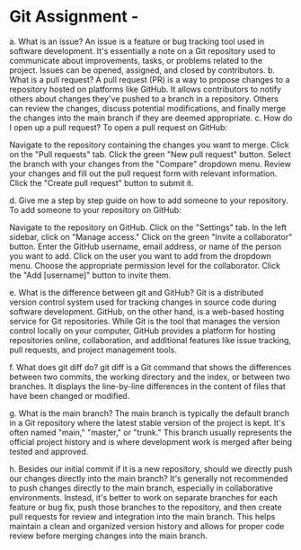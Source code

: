 # Git Assignment - <yingliamanda>

a. What is an issue? An issue is a feature or bug tracking tool used in software development. It's essentially a note on a Git repository used to communicate about improvements, tasks, or problems related to the project. Issues can be opened, assigned, and closed by contributors. b. What is a pull request? A pull request (PR) is a way to propose changes to a repository hosted on platforms like GitHub. It allows contributors to notify others about changes they've pushed to a branch in a repository. Others can review the changes, discuss potential modifications, and finally merge the changes into the main branch if they are deemed appropriate. c. How do I open up a pull request? To open a pull request on GitHub:

Navigate to the repository containing the changes you want to merge. Click on the "Pull requests" tab. Click the green "New pull request" button. Select the branch with your changes from the "Compare" dropdown menu. Review your changes and fill out the pull request form with relevant information. Click the "Create pull request" button to submit it.

d. Give me a step by step guide on how to add someone to your repository. To add someone to your repository on GitHub:

Navigate to the repository on GitHub. Click on the "Settings" tab. In the left sidebar, click on "Manage access." Click on the green "Invite a collaborator" button. Enter the GitHub username, email address, or name of the person you want to add. Click on the user you want to add from the dropdown menu. Choose the appropriate permission level for the collaborator. Click the "Add [username]" button to invite them.

e. What is the difference between git and GitHub? Git is a distributed version control system used for tracking changes in source code during software development. GitHub, on the other hand, is a web-based hosting service for Git repositories. While Git is the tool that manages the version control locally on your computer, GitHub provides a platform for hosting repositories online, collaboration, and additional features like issue tracking, pull requests, and project management tools.

f. What does git diff do? git diff is a Git command that shows the differences between two commits, the working directory and the index, or between two branches. It displays the line-by-line differences in the content of files that have been changed or modified.

g. What is the main branch? The main branch is typically the default branch in a Git repository where the latest stable version of the project is kept. It's often named "main," "master," or "trunk." This branch usually represents the official project history and is where development work is merged after being tested and approved.

h. Besides our initial commit if it is a new repository, should we directly push our changes directly into the main branch? It's generally not recommended to push changes directly to the main branch, especially in collaborative environments. Instead, it's better to work on separate branches for each feature or bug fix, push those branches to the repository, and then create pull requests for review and integration into the main branch. This helps maintain a clean and organized version history and allows for proper code review before merging changes into the main branch.
